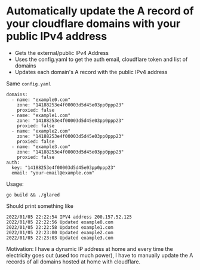 # Automatically update the A record of your cloudflare domains with your public IPv4 address

- Gets the external/public IPv4 Address
- Uses the config.yaml to get the auth email, cloudflare token and list of
  domains
- Updates each domain's A record with the public IPv4 address

Same `config.yaml`

```
domains:
  - name: "example0.com"
    zone: "14188253e4f00003d5d45e03pp0ppp23"
    proxied: false
  - name: "example1.com"
    zone: "14188253e4f00003d5d45e03pp0ppp23"
    proxied: false
  - name: "example2.com"
    zone: "14188253e4f00003d5d45e03pp0ppp23"
    proxied: false
  - name: "example3.com"
    zone: "14188253e4f00003d5d45e03pp0ppp23"
    proxied: false
auth:
  key: "14188253e4f00003d5d45e03pp0ppp23"
  email: "your-email@example.com"
```

Usage:

`go build && ./glared`

Should print something like

```
2022/01/05 22:22:54 IPV4 address 200.157.52.125
2022/01/05 22:22:56 Updated example0.com
2022/01/05 22:22:58 Updated example1.com
2022/01/05 22:23:00 Updated example2.com
2022/01/05 22:23:03 Updated example3.com
```

Motivation: I have a dynamic IP address at home and every time the electricity
goes out (used too much power), I have to manually update the A records of all
domains hosted at home with cloudflare.
